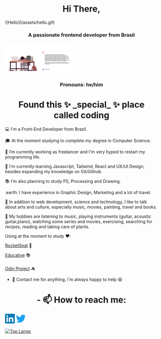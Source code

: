 <h1 align="center">Hi There, </h1>![Hello](/assets/hello.gif)
<h3 align="center">A passionate frontend developer from Brasil</h3>

<a align="center">
  <img alt="Working" title="Desk" src="/assets/frame1.png" width="220px" />
</a>

<h3 align="center">Pronouns: he/him</h3>



<h1 align="center">
Found this ✨ _special_ ✨ place called coding 
</h1


💻 I'm a Front-End Developer from Brazil.

🎓 At the moment studying to complete my degree in Computer Science.

🔭 I’m currently working as freelancer and I'm very hyped to restart my programming life.

📖 I'm currently learning Javascript, Tailwind, React and UX/UI Design, besides expanding my knowledge on Git/Github.

📚 I'm also planning to study P5, Processing and Drawing.

:earth: I have experience in Graphic Design, Marketing and a lot of travel.

💬 In addition to web development, science and technology, I like to talk about arts and culture, especially music, movies, painting, travel and books.

🎉 My hobbies are listening to music, playing instruments (guitar, acoustic guitar,piano), watching some series and movies, exercising, searching for recipes, reading and taking care of plants.

Using at the moment to study :heart::

[RocketSeat](https://www.rocketseat.com.br) :rocket:

[Educative](https://educative.com) :books: 

[Odin Project](https://theodinproject.com) :tent:

- 💬 Contact me for anything, i'm always happy to help :smile:

<h1 align="center">
- 📫 How to reach me: 
</h1>




<a align="center">
<img alt="" src="assets/linkedin.svg" width="32px" height="32px"/>
<img alt="" src="assets/twitter.svg" width="32px" height="32px"/>
</a>




[![Top Langs](https://github-readme-stats.vercel.app/api/top-langs/?username=fpedruski&layout=compact)](https://github.com/anuraghazra/github-readme-stats)


